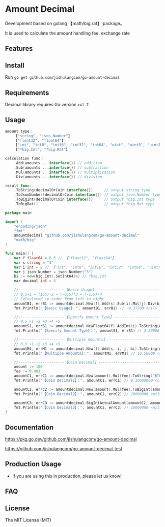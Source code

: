 # Amount Decimal

Development based on golang 【math/big.rat】 package。

It is used to calculate the amount handling fee, exchange rate



## Features





## Install

Run `go get github.com/jishulangcom/go-amount-decimal`





## Requirements 

Decimal library requires Go version `>=1.7`





## Usage

```go
amount type：
    【"string", "json.Number"】
    【"float32", "float64"】
    【"int", "int8", "int16", "int32", "int64", "uint", "uint8", "uint16", "uint32", "uint64"】
    【"*big.Int", "*big.Rat"】

calculation func：
    .Add(amounts ...interface{}) // addition
    .Sub(amounts ...interface{}) // subtraction
    .Mul(amounts ...interface{}) // multiplication
    .Div(amounts ...interface{}) // division

result func: 
    .ToString(decimalOrCoin interface{})     // output string type
    .ToJsonNumber(decimalOrCoin interface{}) // output json.Number type
    .ToBigInt(decimalOrCoin interface{})     // output *big.Int type
    .ToBigRat()                              // output *big.Rat type
```

```go
package main

import (
	"encoding/json"
	"fmt"
	amountdecimal "github.com/jishulangcom/go-amount-decimal"
	"math/big"
)

func main() {
	var f float64 = 0.5 // 【"float32", "float64"】
	var s string = "1"
	var i int = 2 // 【"int", "int8", "int16", "int32", "int64", "uint", "uint8", "uint16", "uint32", "uint64"】
	var j json.Number = json.Number("3")
	bi := new(big.Int).SetInt64(4) // *big.Int
	var decimal int = 5

	//---------------------【Basic Usage】-----------------------------------------------------------------------
	// 0.5+1 = (1.5)-2 = (-0.5)*3 = (-1.5)/4
	// Calculated in order from left to right
	amountB1, errB1 := amountdecimal.New(f).Add(s).Sub(i).Mul(j).Div(bi).ToString(decimal)
	fmt.Println("【Basic Usage】：", amountB1, errB1) // -0.37500 <nil>

	//---------------------【Specify Amount Type】-----------------------------------------------------------
	// 0.5 +1 +2 +3 +4 +5
	amountS1, errS1 := amountdecimal.NewFloat64(f).AddInt(i).ToString(decimal)
	fmt.Println("【Specify Amount Type】：", amountS1, errS1) // 2.50000 <nil>

	//---------------------【Multiple Amounts】-----------------------------------------------------------
	// 0.5 +1 +2 +3 +4 +5
	amountM1, errM1 := amountdecimal.New(f).Add(s, i, j, bi).ToString(decimal)
	fmt.Println("【Multiple Amounts】：", amountM1, errM1) // 10.50000 <nil>

	//---------------------【Coin Decimal】------------------------------------------------------------------------
	amount := 100
	fee := 0.001
	amountC1, errC1 := amountdecimal.New(amount).Mul(fee).ToString("BTC")
	fmt.Println("【Coin Decimal1】：", amountC1, errC1) // 0.10000000 <nil>

	amountC2, errC2 := amountdecimal.New(amount).Mul(fee).ToBigInt(amountdecimal.COIN_BTC)
	fmt.Println("【Coin Decimal2】：", amountC2, errC2) // 10000000 <nil>

	amountC3, errC3 := amountdecimal.BigIntActualAmount(amountC2, amountdecimal.COIN_BTC_DECIMAL)
	fmt.Println("【Coin Decimal3】：", amountC3, errC3) // 10000000 <nil>
}
```





## Documentation

https://pkg.go.dev/github.com/jishulangcom/go-amount-decimal

https://github.com/jishulangcom/go-amount-decimal-test





## Production Usage

* If you are using this in production, please let us know!

  



## FAQ





## License

The MIT License (MIT)
